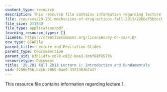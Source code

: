 ```yaml
---
content_type: resource
description: This resource file contains information regarding lecture 1.
file: /courses/20-201-mechanisms-of-drug-actions-fall-2013/2260e75bbccb20b90ae03351363b7a2f_MIT20_201F13_L1_introslide.pdf
file_size: 211540
file_type: application/pdf
learning_resource_types: []
license: https://creativecommons.org/licenses/by-nc-sa/4.0/
ocw_type: OCWFile
parent_title: Lecture and Recitation Slides
parent_type: CourseSection
parent_uid: b3b11dfa-cd78-c832-bea1-3ebf68f85796
resourcetype: Document
title: '20.201 Fall 2013 Lecture 1: Introduction and Fundamentals'
uid: 2260e75b-bccb-20b9-0ae0-3351363b7a2f
---
```

This resource file contains information regarding lecture 1.